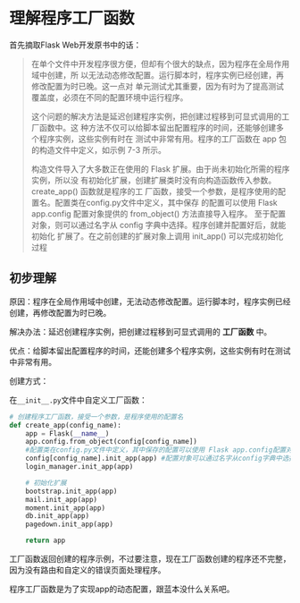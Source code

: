 # 理解程序工厂函数
首先摘取Flask Web开发原书中的话：

>在单个文件中开发程序很方便，但却有个很大的缺点，因为程序在全局作用域中创建，所
>以无法动态修改配置。运行脚本时，程序实例已经创建，再修改配置为时已晚。这一点对
>单元测试尤其重要，因为有时为了提高测试覆盖度，必须在不同的配置环境中运行程序。
>
>这个问题的解决方法是延迟创建程序实例，把创建过程移到可显式调用的工厂函数中。这
>种方法不仅可以给脚本留出配置程序的时间，还能够创建多个程序实例，这些实例有时在
>测试中非常有用。程序的工厂函数在 app 包的构造文件中定义，如示例 7-3 所示。
>
>构造文件导入了大多数正在使用的 Flask 扩展。由于尚未初始化所需的程序实例，所以没
>有初始化扩展，创建扩展类时没有向构造函数传入参数。 create_app() 函数就是程序的工
>厂函数，接受一个参数，是程序使用的配置名。配置类在config.py文件中定义，其中保存
>的配置可以使用 Flask  app.config 配置对象提供的 from_object() 方法直接导入程序。
>至于配置对象，则可以通过名字从 config 字典中选择。程序创建并配置好后，就能初始化
>扩展了。在之前创建的扩展对象上调用 init_app() 可以完成初始化过程

## 初步理解
原因：程序在全局作用域中创建，无法动态修改配置。运行脚本时，程序实例已经创建，再修改配置为时已晚。

解决办法：延迟创建程序实例，把创建过程移到可显式调用的 **工厂函数** 中。

优点：给脚本留出配置程序的时间，还能创建多个程序实例，这些实例有时在测试中非常有用。

创建方式：

在`__init__.py`文件中自定义工厂函数：
```python
# 创建程序工厂函数，接受一个参数，是程序使用的配置名
def create_app(config_name):
    app = Flask(__name__)
    app.config.from_object(config[config_name])
    #配置类在config.py文件中定义，其中保存的配置可以使用 Flask app.config配置对象提供的from_object()方法直接导入程序。
    config[config_name].init_app(app) #配置对象可以通过名字从config字典中选择
    login_manager.init_app(app)

    # 初始化扩展
    bootstrap.init_app(app)
    mail.init_app(app)
    moment.init_app(app)
    db.init_app(app)
    pagedown.init_app(app)

    return app
```
工厂函数返回创建的程序示例，不过要注意，现在工厂函数创建的程序还不完整，因为没有路由和自定义的错误页面处理程序。

程序工厂函数是为了实现app的动态配置，跟蓝本没什么关系吧。